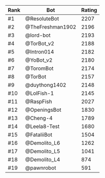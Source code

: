 Rank|Bot|Rating
---|---|---
#1|@ResoluteBot|2207
#2|@TheFreshman1902|2196
#3|@lord-bot|2193
#4|@TorBot_v2|2188
#5|@Intron014|2182
#6|@YoBot_v2|2180
#7|@ToromBot|2174
#8|@TorBot|2157
#9|@duythong1402|2148
#10|@LolFish-1|2145
#11|@RaspFish|2027
#12|@OpeningsBot|1830
#13|@Cheng-4|1789
#14|@Leela8-Test|1680
#15|@FataliiBot|1504
#16|@Demolito_L6|1262
#17|@Demolito_L5|1041
#18|@Demolito_L4|874
#19|@pawnrobot|591
